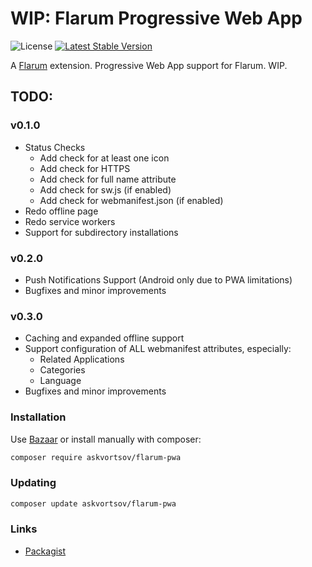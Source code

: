 # WIP: Flarum Progressive Web App

![License](https://img.shields.io/badge/license-MIT-blue.svg) [![Latest Stable Version](https://img.shields.io/packagist/v/askvortsov/flarum-pwa.svg)](https://packagist.org/packages/askvortsov/flarum-pwa)

A [Flarum](http://flarum.org) extension. Progressive Web App support for Flarum. WIP.

## TODO:

### v0.1.0

- Status Checks
  - Add check for at least one icon
  - Add check for HTTPS
  - Add check for full name attribute
  - Add check for sw.js (if enabled)
  - Add check for webmanifest.json (if enabled)
- Redo offline page
- Redo service workers
- Support for subdirectory installations

### v0.2.0

- Push Notifications Support (Android only due to PWA limitations)
- Bugfixes and minor improvements

### v0.3.0

- Caching and expanded offline support
- Support configuration of ALL webmanifest attributes, especially:
  - Related Applications
  - Categories
  - Language
- Bugfixes and minor improvements


### Installation

Use [Bazaar](https://discuss.flarum.org/d/5151-flagrow-bazaar-the-extension-marketplace) or install manually with composer:

```sh
composer require askvortsov/flarum-pwa
```

### Updating

```sh
composer update askvortsov/flarum-pwa
```

### Links

- [Packagist](https://packagist.org/packages/askvortsov/flarum-pwa)
